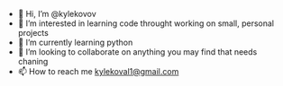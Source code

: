 - 👋 Hi, I’m @kylekovov
- 👀 I’m interested in learning code throught working on small, personal projects
- 🌱 I’m currently learning python
- 💞️ I’m looking to collaborate on anything you may find that needs chaning
- 📫 How to reach me kylekoval1@gmail.com

<!---
kylekovov/kylekovov is a ✨ special ✨ repository because its `README.md` (this file) appears on your GitHub profile.
You can click the Preview link to take a look at your changes.
--->
